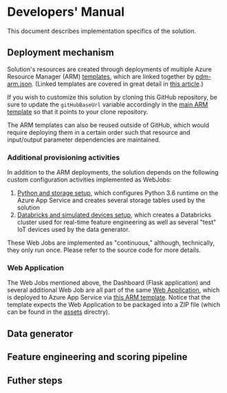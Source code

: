 # Developers' Manual

This document describes implementation specifics of the solution.

## Deployment mechanism

Solution's resources are created through deployments of multiple Azure Resource Manager (ARM) [templates](../src/ARMTemplates), which are linked together by [pdm-arm.json](../src/ARMTemplates/pdm-arm.json). (Linked templates are covered in great detail in [this article](https://docs.microsoft.com/en-us/azure/azure-resource-manager/resource-group-linked-templates).)

If you wish to customize this solution by cloning this GitHub repository, be sure to update the ```gitHubBaseUrl``` variable accordingly in the [main ARM template](../src/ARMTemplates/pdm-arm.json#L60) so that it points to your clone repository.

The ARM templates can also be reused outside of GitHub, which would require deploying them in a certain order such that resource and input/output parameter dependencies are maintained.

### Additional provisioning activities

In addition to the ARM deployments, the solution depends on the following custom configuration activities implemented as WebJobs:

1. [Python and storage setup](../src/WebApp/App_Data/jobs/continuous/PythonAndStorageSetup), which configures Python 3.6 runtime on the Azure App Service and creates several storage tables used by the solution
2. [Databricks and simulated devices setup](../src/WebApp/App_Data/jobs/continuous/DatabricksAndSimulatedDevicesSetup), which creates a Databricks cluster used for real-time feature engineering as well as several "test" IoT devices used by the data generator.

These Web Jobs are implemented as "continuous," although, technically, they only run once. Please refer to the source code for more details.

### Web Application

The Web Jobs mentioned above, the Dashboard (Flask application) and several additional Web Job are all part of the same [Web Application](../src/WebApp), which is deployed to Azure App Service via [this ARM template](../src/ARMTemplates/demoDashboard.json). Notice that the template expects the Web Application to be packaged into a ZIP file (which can be found in the [assets](../assets) directry).

## Data generator



## Feature engineering and scoring pipeline

## Futher steps
